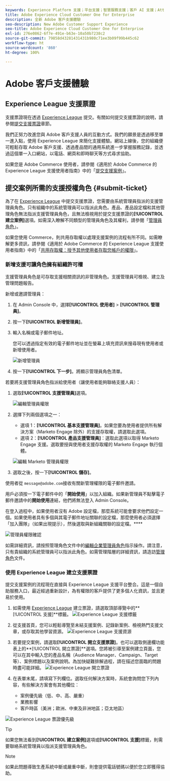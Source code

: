 ```yaml
---
keywords: Experience Platform 支援；平台支援；智慧服務支援；客戶 AI 支援；Attribution AI 支援；rtcdp 支援；提交支援票證；客戶支援
title: Adobe Experience Cloud Customer One for Enterprise
description: 全新 Adobe 客戶支援體驗
seo-description: New Adobe Customer Support Experience
seo-title: Adobe Experience Cloud Customer One for Enterprise
exl-id: 276e0862-6f7e-491e-b63e-10a50b7238c2
source-git-commit: 79858d43281431431b980c71ee3b09f99b445c62
workflow-type: ht
source-wordcount: '860'
ht-degree: 100%

---
```


# Adobe 客戶支援體驗

## Experience League 支援票證

支援票證現在透過 [Experience League](https://experienceleague.adobe.com/home#support) 提交。有關如何提交支援票證的說明，請參閱[提交支援票證](#submit-ticket)章節。

我們正努力改進您與 Adobe 客戶支援人員的互動方式。我們的願景是透過移至單一進入點，使用 Experience League 來簡化支援體驗。網站上線後，您的組織便可輕鬆存取 Adobe 客戶支援、透過產品間的通用系統進一步掌握服務記錄，並透過這個單一入口網站，以電話、網頁和即時聊天等方式尋求協助。

如果您是 Adobe Commerce 使用者，請參閱《適用於 Adobe Commerce 的 Experience League 支援使用者指南》中的「[提交支援案例](https://experienceleague.adobe.com/en/docs/commerce-knowledge-base/kb/help-center-guide/magento-help-center-user-guide#support-case)」。

## 提交案例所需的支援授權角色 {#submit-ticket}

為了在 [Experience League](https://experienceleague.adobe.com/home#support) 中提交支援票證，您需要由系統管理員指派的支援管理員角色。只有組織中的系統管理員可以指派此角色。產品、產品設定檔和其他管理角色無法指派支援管理員角色，且無法檢視用於提交支援票證的&#x200B;**[!UICONTROL 建立案例]**&#x200B;選項。如需深入瞭解不同類型的管理員角色及其權利，請參閱「[管理員角色](admin-roles.md)」。

如果您使用 Commerce，則共用存取權以處理支援案例的流程有所不同。如需瞭解更多資訊，請參閱《適用於 Adobe Commerce 的 Experience League 支援使用者指南》中的「[共用存取權：授予其他使用者存取您帳戶的權限](https://experienceleague.adobe.com/en/docs/commerce-knowledge-base/kb/help-center-guide/magento-help-center-user-guide#shared-access)」。

### 新增支援可讓角色擁有組織許可權

支援管理員角色是可存取支援相關資訊的非管理角色。支援管理員可檢視、建立及管理問題報告。

新增或邀請管理員：

1. 在 Admin Console 中，選擇&#x200B;**[!UICONTROL 使用者]** > **[!UICONTROL 管理員]**。
1. 按一下&#x200B;**[!UICONTROL 新增管理員]**。
1. 輸入名稱或電子郵件地址。 

   您可以透過指定有效的電子郵件地址並在螢幕上填充資訊來搜尋現有使用者或新增使用者。

   ![新增管理員](assets/admin-console-add-admin.png)

1. 按一下&#x200B;**[!UICONTROL 下一步]**。將顯示管理員角色清單。

若要將支援管理員角色指派給使用者（讓使用者能夠聯絡支援人員）：

1. 選取&#x200B;**[!UICONTROL 支援管理員]**&#x200B;選項。

   ![編輯管理員權限](assets/edit-admin-rights.png)

1. 選擇下列兩個選項之一：

   * 選項 1：**[!UICONTROL 基本支援管理員]**。如果您要為使用者提供所有解決方案（Marketo Engage 除外）的支援存取權，請選取此選項。
   * 選項 2：**[!UICONTROL 產品支援管理員]**：選取此選項以取得 Marketo Engage 支援。選取要授與使用者支援存取權的 Marketo Engage 執行個體。

   ![編輯 Marketo 管理員權限](assets/edit-admin-rights-advanced.png)

1. 選取之後，按一下&#x200B;**[!UICONTROL 儲存]**。

使用者從 `message@adobe.com`接收有關新管理權限的電子郵件邀請。

用戶必須按一下電子郵件中的「**開始使用**」以加入組織。如果新管理員不點擊電子郵件邀請中的&#x200B;**開始使用**&#x200B;連結，他們將無法登入 Admin Console。

在登入過程中，如果使用者沒有 Adobe 設定檔，那麼系統可能會要求他們設定一個。如果使用者具有多個與其電子郵件地址關聯的設定檔，那麼使用者必須選擇「加入團隊」（如果出現提示），然後選取與新組織關聯的設定檔。****

![管理員權限確認](assets/admin-rights-confirmation.png)

如需詳細資訊，請按照管理角色文件中的[編輯企業管理員角色](admin-roles.md#add-enterprise-role)指示操作。請注意，只有貴組織的系統管理員可以指派此角色。如需管理階層的詳細資訊，請造訪[管理角色](admin-roles.md)文件。

### 使用 Experience League 建立支援票證

提交支援案例的流程現在直接與 Experience League 支援平台整合。這是一個自助服務入口，最近經過重新設計，為有權限的客戶提供了更多個人化資訊，並且更易於使用。

1. 如需使用 [Experience League](https://experienceleague.adobe.com/home#support) 建立票證，請選取頂部導覽中的&#x200B;**[!UICONTROL 支援]**標籤。
   ![Experience League 支援標籤](./assets/experience-league-support-tab.png)
1. 從支援首頁，您可以輕鬆導覽至未結支援案例、記錄新案例、檢視熱門支援文章，或存取其他學習資源。
   ![Experience League 支援資源](./assets/experience-league-support-resources.png)
1. 若要提交案例，請選取&#x200B;**[!UICONTROL 開立支援票證]**。也可以選取側邊欄功能表上的&#x200B;**[!UICONTROL 開立票證]**選項。您將被引導至案例建立頁面，您可以在其中輸入您的產品名稱（Audience Manager、Campaign、Target 等）、案例標題以及案例說明。為加快疑難排解過程，請在描述您面臨的問題時盡可能詳細。
   ![Experience League 開立票證](./assets/experience-league-open-ticket.png)
1. 在表單末尾，請填寫下列欄位。選取任何解決方案時，系統會詢問您下列內容，有些解決方案會有其他欄位：

   * 案例優先級（低、中、高、嚴重）
   * 業務影響
   * 客戶時區（美洲；歐洲、中東及非洲地區；亞太地區）

![Experience League 票證優先級](./assets/experience-league-ticket-priority.png)

>[!TIP]
>
> 如果您無法看到&#x200B;**[!UICONTROL 建立案例]**&#x200B;選項或&#x200B;**[!UICONTROL 支援]**&#x200B;標籤，則需要聯絡系統管理員以指派支援管理員角色。








>[!NOTE]
>
> 如果此問題導致生產系統中斷或嚴重中斷，則會提供電話號碼以便於您立即獲得協助。




<!--

## What About the Legacy Systems?

New Tickets/Cases will no longer be able to be submitted in legacy systems as of May 11th.  The [Admin Console](https://adminconsole.adobe.com/) will be used to submit new tickets/cases.

### Existing Tickets/Cases

* Between May 11th and May 20th the legacy systems will remain available to work existing tickets/cases to completion.
* Beginning May 20th the support team will migrate remaining open cases from the legacy systems to the new support experience.  You will receive an email notification regarding how to contact support to continue to work these cases.
-->
